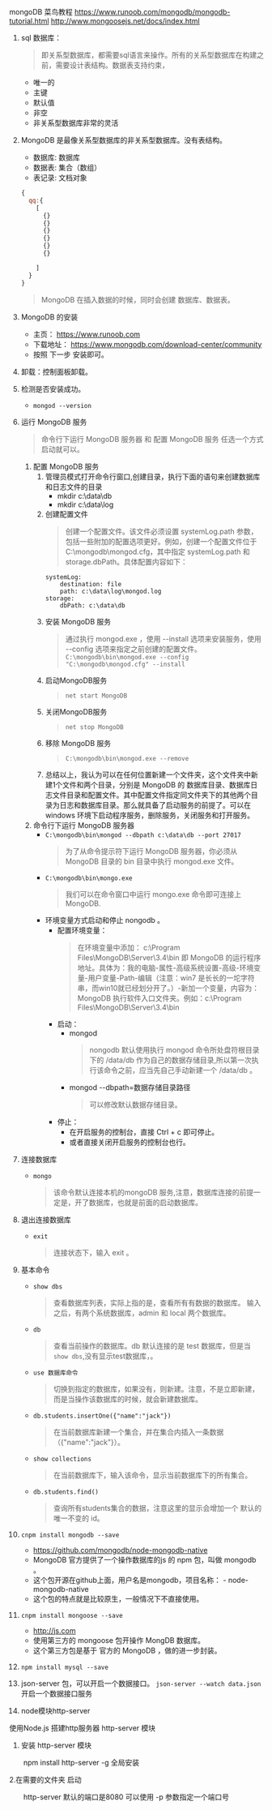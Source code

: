 mongoDB 菜鸟教程
https://www.runoob.com/mongodb/mongodb-tutorial.html
http://www.mongoosejs.net/docs/index.html



1. sql 数据库：
    > 即关系型数据库，都需要sql语言来操作。所有的关系型数据库在构建之前，需要设计表结构。数据表支持约束，
    - 唯一的
    - 主键
    - 默认值
    - 非空
    - 非关系型数据库非常的灵活
1. MongoDB 是最像关系型数据库的非关系型数据库。没有表结构。
    - 数据库: 数据库
    - 数据表: 集合（数组）
    - 表记录: 文档对象
    ```js
    {
      qq:{
        [
          {}
          {}
          {}
          {}
          {}
          {}

        ]
      }
    }
    ```
    > MongoDB 在插入数据的时候，同时会创建 数据库、数据表。
1. MongoDB 的安装
    - 主页： https://www.runoob.com
    - 下载地址： https://www.mongodb.com/download-center/community
    - 按照 下一步 安装即可。
1. 卸载：控制面板卸载。
1. 检测是否安装成功。
    - `mongod --version`  
1. 运行 MongoDB 服务
    > 命令行下运行 MongoDB 服务器 和 配置 MongoDB 服务 任选一个方式启动就可以。
    1. 配置 MongoDB 服务
        1. 管理员模式打开命令行窗口,创建目录，执行下面的语句来创建数据库和日志文件的目录
            - mkdir c:\data\db
            - mkdir c:\data\log
        1. 创建配置文件
            > 创建一个配置文件。该文件必须设置 systemLog.path 参数，包括一些附加的配置选项更好。例如，创建一个配置文件位于 C:\mongodb\mongod.cfg，其中指定 systemLog.path 和 storage.dbPath。具体配置内容如下：
            ```
            systemLog:
                destination: file
                path: c:\data\log\mongod.log
            storage:
                dbPath: c:\data\db
            ```
        1. 安装 MongoDB 服务
            > 通过执行 mongod.exe ，使用 --install 选项来安装服务，使用 --config 选项来指定之前创建的配置文件。   
            > `C:\mongodb\bin\mongod.exe --config "C:\mongodb\mongod.cfg" --install` 
        1. 启动MongoDB服务
            > `net start MongoDB`
        1. 关闭MongoDB服务
            > `net stop MongoDB`
        1. 移除 MongoDB 服务
            > `C:\mongodb\bin\mongod.exe --remove`
        1. 总结以上，我认为可以在任何位置新建一个文件夹，这个文件夹中新建1个文件和两个目录，分别是 MongoDB 的 数据库目录、数据库日志文件目录和配置文件。其中配置文件指定同文件夹下的其他两个目录为日志和数据库目录。那么就具备了启动服务的前提了。可以在windows 环境下启动程序服务，删除服务，关闭服务和打开服务。
    1. 命令行下运行 MongoDB 服务器
        - `C:\mongodb\bin\mongod --dbpath c:\data\db --port 27017`
            > 为了从命令提示符下运行 MongoDB 服务器，你必须从 MongoDB 目录的 bin 目录中执行 mongod.exe 文件。
        - `C:\mongodb\bin\mongo.exe`
            > 我们可以在命令窗口中运行 mongo.exe 命令即可连接上 MongoDB.
        - 环境变量方式启动和停止 nongodb 。
            - 配置环境变量： 
                > 在环境变量中添加： c:\Program Files\MongoDB\Server\3.4\bin  即 MongoDB 的运行程序地址。具体为：我的电脑-属性-高级系统设置-高级-环境变量-用户变量-Path-编辑（注意：win7 是长长的一坨字符串，而win10就已经划分开了。）-新加一个变量，内容为： MongoDB 执行软件入口文件夹。例如：c:\Program Files\MongoDB\Server\3.4\bin
            - 启动：
                - mongod
                    > nongodb 默认使用执行 mongod 命令所处盘符根目录下的 /data/db 作为自己的数据存储目录,所以第一次执行该命令之前，应当先自己手动新建一个 /data/db 。
                - mongod --dbpath=数据存储目录路径
                    > 可以修改默认数据存储目录。
            - 停止：
                - 在开启服务的控制台，直接 Ctrl + c 即可停止。
                - 或者直接关闭开启服务的控制台也行。
1. 连接数据库
    - `mongo`
        > 该命令默认连接本机的mongoDB 服务,注意，数据库连接的前提一定是，开了数据库，也就是前面的启动数据库。
1. 退出连接数据库
    - `exit`
        > 连接状态下，输入 exit 。
1. 基本命令
    - `show dbs`
        > 查看数据库列表，实际上指的是，查看所有有数据的数据库。
    输入之后，有两个系统数据库，admin 和 local 两个数据库。
    - `db`
        > 查看当前操作的数据库。db 默认连接的是 test 数据库，但是当 `show dbs`,没有显示test数据库，。
    - `use 数据库命令`
        > 切换到指定的数据库，如果没有，则新建。注意，不是立即新建，而是当操作该数据库的时候，就会新建数据库。
    - `db.students.insertOne({"name":"jack"})`
        > 在当前数据库新建一个集合，并在集合内插入一条数据（{"name":"jack"}）。
    - `show collections`
        > 在当前数据库下，输入该命令，显示当前数据库下的所有集合。
    - `db.students.find()`
        > 查询所有students集合的数据，注意这里的显示会增加一个 默认的唯一不变的 id。

1. `cnpm install mongodb --save`
    - https://github.com/mongodb/node-mongodb-native
    - MongoDB 官方提供了一个操作数据库的js 的 npm 包，叫做 mongodb 。
    - 这个包开源在github上面，用户名是mongodb，项目名称：     - node-mongodb-native 
    - 这个包的特点就是比较原生，一般情况下不直接使用。
1. `cnpm install mongoose --save` 
    - http://js.com
    - 使用第三方的 mongoose 包开操作 MongDB 数据库。
    - 这个第三方包是基于 官方的 MongoDB ，做的进一步封装。
1. `npm install mysql --save`
    > 

1. json-server 包，可以开启一个数据接口。
`json-server --watch data.json`
开启一个数据接口服务
1. node模块http-server

使用Node.js 搭建http服务器 http-server 模块
1. 安装 http-server 模块

　　npm install http-server -g   全局安装

2.在需要的文件夹   启动

　　http-server  默认的端口是8080    可以使用 -p 参数指定一个端口号

